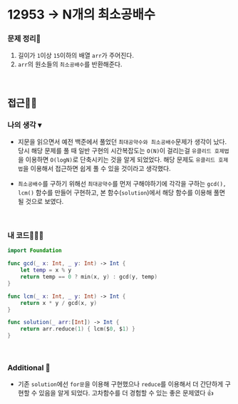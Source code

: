 # 12953 → N개의 최소공배수
### 문제 정리📝
1. 길이가 `1`이상 `15`이하의 배열 `arr`가 주어진다.
2. `arr`의 원소들의 `최소공배수`를 반환해준다.

</br>

## 접근🚶🏻
### 나의 생각 ▾
- 지문을 읽으면서 예전 백준에서 풀었던 `최대공약수와 최소공배수`문제가 생각이 났다. 당시 해당 문제를 풀 때 일반 구현의 시간복잡도는 `O(N)`이 걸리는걸 `유클리드 호제법`을 이용하면 `O(logN)`로 단축시키는 것을 알게 되었었다. 해당 문제도 `유클리드 호제법`을 이용해서 접근하면 쉽게 풀 수 있을 것이라고 생각했다.

- `최소공배수`를 구하기 위해선 `최대공약수`를 먼저 구해야하기에 각각을 구하는 `gcd(), lcm()` 함수를 만들어 구현하고, 본 함수(`solution`)에서 해당 함수를 이용해 풀면 될 것으로 보였다.

</br>

### 내 코드👨🏻‍💻
```swift
import Foundation

func gcd(_ x: Int, _ y: Int) -> Int {
    let temp = x % y
    return temp == 0 ? min(x, y) : gcd(y, temp)
}

func lcm(_ x: Int, _ y: Int) -> Int {
    return x * y / gcd(x, y)
}

func solution(_ arr:[Int]) -> Int {
    return arr.reduce(1) { lcm($0, $1) }
}
```

</br>

### Additional 📂
- 기존 `solution`에선 `for문`을 이용해 구현했으나 `reduce`를 이용해서 더 간단하게 구현할 수 있음을 알게 되었다. 고차함수를 더 경험할 수 있는 좋은 문제였다 👍